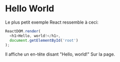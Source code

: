 # Hello World

Le plus petit exemple React ressemble à ceci:

```javascript
ReactDOM.render(
  <h1>Hello, world!</h1>,
  document.getElementById('root')
);
```

Il affiche un en-tête disant "Hello, world!" Sur la page.